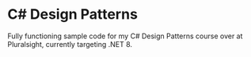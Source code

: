 # C# Design Patterns
Fully functioning sample code for my C# Design Patterns course over at Pluralsight, currently targeting .NET 8.
